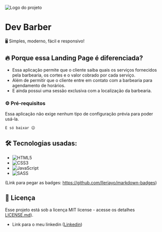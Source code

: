 
![Logo do projeto](https://i.imgur.com/kniMQHu.png)

# Dev Barber

🖥️ Simples, moderno, fácil e responsivo!

## 🔥 Porque essa Landing Page é diferenciada?

* Essa aplicação permite que o cliente saiba quais os serviços fornecidos pela barbearia, os cortes e o valor cobrado por cada serviço.
* Além de permitir que o cliente entre em contato com a barbearia para agendamento de horários.
* E ainda possui uma sessão exclusiva com a localização da barbearia.

### ⚙️ Pré-requisitos

Essa aplicação não exige nenhum tipo de configuração prévia para poder usá-la.

```
É só baixar 😉
```
## 🛠️ Tecnologias usadas:

* ![HTML5](https://img.shields.io/badge/html5-%23E34F26.svg?style=for-the-badge&logo=html5&logoColor=white)
* ![CSS3](https://img.shields.io/badge/css3-%231572B6.svg?style=for-the-badge&logo=css3&logoColor=white)
* ![JavaScript](https://img.shields.io/badge/javascript-%23323330.svg?style=for-the-badge&logo=javascript&logoColor=%23F7DF1E)
* ![SASS](https://img.shields.io/badge/SASS-hotpink.svg?style=for-the-badge&logo=SASS&logoColor=white)

(Link para pegar as badges: https://github.com/Ileriayo/markdown-badges)

## 📄 Licença

Esse projeto está sob a licença MIT license - acesse os detalhes [LICENSE.md](https://github.com/gabrielmlemes/LandingPageBarberShop/blob/master/LICENSE)).

* Link para o meu linkedin ([Linkedin](https://www.linkedin.com/in/gabriel-l-775abb103/))
